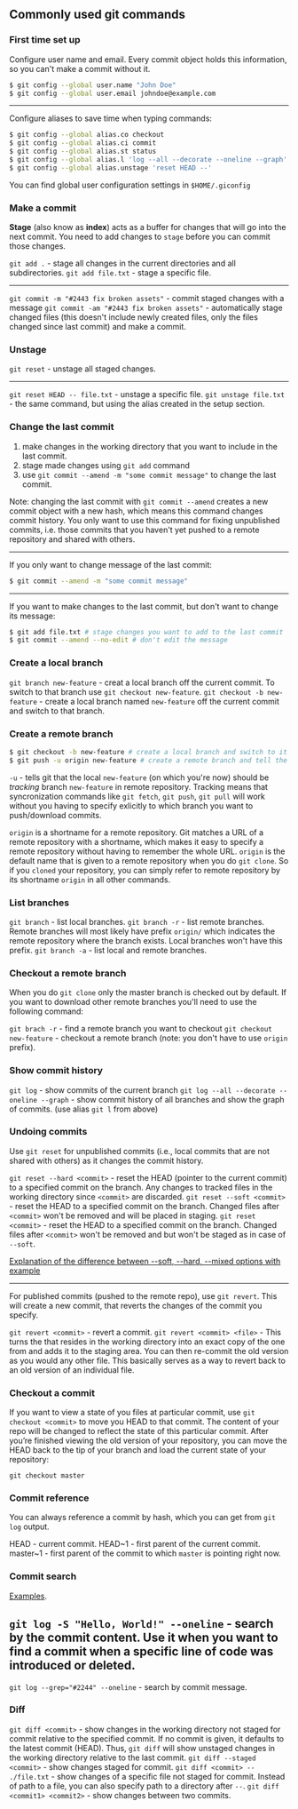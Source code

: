 ## Commonly used git commands

### First time set up

Configure user name and email. Every commit object holds this information, so you can't make a commit without it.

```bash
$ git config --global user.name "John Doe"
$ git config --global user.email johndoe@example.com
```

---

Configure aliases to save time when typing commands:

```bash
$ git config --global alias.co checkout
$ git config --global alias.ci commit
$ git config --global alias.st status
$ git config --global alias.l 'log --all --decorate --oneline --graph'
$ git config --global alias.unstage 'reset HEAD --'
```

You can find global user configuration settings in `$HOME/.giconfig`

### Make a commit

**Stage** (also know as **index**) acts as a buffer for changes that will go into the next commit. You need to add changes to `stage` before you can commit those changes.

`git add .` - stage all changes in the current directories and all subdirectories.
`git add file.txt` - stage a specific file.

---

`git commit -m "#2443 fix broken assets"`  - commit staged changes with a message
`git commit -am "#2443 fix broken assets"` - automatically stage changed files (this doesn't include newly created files, only the files changed since last commit) and make a commit.

### Unstage

`git reset` - unstage all staged changes.

---

`git reset HEAD -- file.txt` - unstage a specific file.
`git unstage file.txt` - the same command, but using the alias created in the setup section.

### Change the last commit

1. make changes in the working directory that you want to include in the last commit.
2. stage made changes using `git add` command
3. use `git commit --amend -m "some commit message"` to change the last commit.

Note: changing the last commit with `git commit --amend` creates a new commit object with a new hash, which means this command changes commit history. You only want to use this command for fixing unpublished commits, i.e. those commits that you haven't yet pushed to a remote repository and shared with others.

---

If you only want to change message of the last commit:

```bash
$ git commit --amend -m "some commit message"
```

---

If you want to make changes to the last commit, but don't want to change its message:

```bash
$ git add file.txt # stage changes you want to add to the last commit
$ git commit --amend --no-edit # don't edit the message
```

### Create a local branch

`git branch new-feature` - creat a local branch off the current commit. To switch to that branch use `git checkout new-feature`.
`git checkout -b new-feature` - create a local branch named `new-feature` off the current commit and switch to that branch.

### Create a remote branch

```bash
$ git checkout -b new-feature # create a local branch and switch to it
$ git push -u origin new-feature # create a remote branch and tell the local to track it
```
`-u` - tells git that the local `new-feature` (on which you're now) should be _tracking_ branch `new-feature` in remote repository. Tracking means that syncronization commands like `git fetch`, `git push`, `git pull` will work without you having to specify exlicitly to which branch you want to push/download commits.

`origin` is a shortname for a remote repository. Git matches a URL of a remote repository with a shortname, which makes it easy to specify a remote repository without having to remember the whole URL. `origin` is the default name that is given to a remote repository when you do `git clone`. So if you `cloned` your repository, you can simply refer to remote repository by its shortname `origin` in all other commands.

### List branches

`git branch` - list local branches.
`git branch -r` - list remote branches. Remote branches will most likely have prefix `origin/` which indicates the remote repository where the branch exists. Local branches won't have this prefix.
`git branch -a` - list local and remote branches.

### Checkout a remote branch

When you do `git clone` only the master branch is checked out by default. If you want to download other remote branches you'll need to use the following command:

`git brach -r` - find a remote branch you want to checkout
`git checkout new-feature` - checkout a remote branch (note: you don't have to use `origin` prefix).

### Show commit history

`git log` - show commits of the current branch
`git log --all --decorate --oneline --graph` - show commit history of all branches and show the graph of commits. (use alias `git l` from above)

### Undoing commits

Use `git reset` for unpublished commits (i.e., local commits that are not shared with others) as it changes the commit history.

`git reset --hard <commit>` - reset the HEAD (pointer to the current commit) to a specified commit on the branch. Any changes to tracked files in the working directory since `<commit>` are discarded.
`git reset --soft <commit>` - reset the HEAD to a specified commit on the branch. Changed files after `<commit>` won't be removed and will be placed in staging.
`git reset <commit>` - reset the HEAD to a specified commit on the branch. Changed files after `<commit>` won't be removed and but won't be staged as in case of `--soft`.

[Explanation of the difference between --soft, --hard, --mixed options with example](https://gist.github.com/tnguyen14/0827ae6eefdff39e452b)

---

For published commits (pushed to the remote repo), use `git revert`. This will create a new commit, that reverts the changes of the commit you specify.

`git revert <commit>` - revert a commit.
`git revert <commit> <file>` - This turns the <file> that resides in the working directory into an exact copy of the one from <commit> and adds it to the staging area. You can then re-commit the old version as you would any other file. This basically serves as a way to revert back to an old version of an individual file.

### Checkout a commit

If you want to view a state of you files at particular commit, use `git checkout <commit>` to move you HEAD to that commit. The content of your repo will be changed to reflect the state of this particular commit. After you’re finished viewing the old version of your repository, you can move the HEAD back to the tip of your branch and load the current state of your repository:
```
git checkout master
```

### Commit reference

You can always reference a commit by hash, which you can get from `git log` output.

HEAD - current commit.
HEAD~1 - first parent of the current commit.
master~1 - first parent of the commit to which `master` is pointing right now.

### Commit search

[Examples](http://artemstar.com/2017/03/26/git/).

`git log -S "Hello, World!" --oneline` - search by the commit content. Use it when you want to find a commit when a specific line of code was introduced or deleted.
---

`git log --grep="#2244" --oneline` - search by commit message.


### Diff

`git diff <commit>` - show changes in the working directory not staged for commit relative to the specified commit. If no commit is given, it defaults to the latest commit (HEAD). Thus, `git diff` will show unstaged changes in the working directory relative to the last commit.
`git diff --staged <commit>` - show changes staged for commit.
`git diff <commit> -- ./file.txt` - show changes of a specific file not staged for commit. Instead of path to a file, you can also specify path to a directory after `--`.
`git diff <commit1> <commit2>` - show changes between two commits.
























